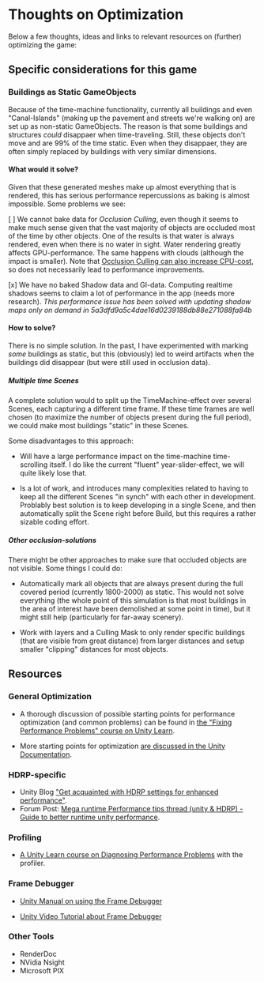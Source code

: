 # Thoughts on Optimization

Below a few thoughts, ideas and links to relevant resources on (further) optimizing the game:

## Specific considerations for this game

### Buildings as Static GameObjects

Because of the time-machine functionality, currently all buildings and even "Canal-Islands" (making up the pavement and streets we're walking on) are set up as non-static GameObjects. The reason is that some buildings and structures _could_ disappaer when time-traveling. Still, these objects don't move and are 99% of the time static. Even when they disappaer, they are often simply replaced by buildings with very similar dimensions.

#### What would it solve?

Given that these generated meshes make up almost everything that is rendered, this has serious performance repercussions as baking is almost impossible. Some problems we see:

[ ] We cannot bake data for *Occlusion Culling*, even though it seems to make much sense given that the vast majority of objects are occluded most of the time by other objects. One of the results is that water is always rendered, even when there is no water in sight. Water rendering greatly affects GPU-performance. The same happens with clouds (although the impact is smaller). Note that [Occlusion Culling can also increase CPU-cost](https://docs.unity3d.com/Manual/OcclusionCulling.html), so does not necessarily lead to performance improvements.

[x] We have no baked Shadow data and GI-data. Computing realtime shadows seems to claim a lot of performance in the app (needs more research). *This performance issue has been solved with updating shadow maps only on demand in 5a3dfd9a5c4dae16d0239188db88e271088fa84b*

#### How to solve?

There is no simple solution. In the past, I have experimented with marking _some_ buildings as static, but this (obviously) led to weird artifacts when the buildings did disappear (but were still used in occlusion data).

##### Multiple time Scenes

A complete solution would to split up the TimeMachine-effect over several Scenes, each capturing a different time frame. If these time frames are well chosen (to maximize the number of objects present during the full period), we could make most buildings "static" in these Scenes.

Some disadvantages to this approach:

- Will have a large performance impact on the time-machine time-scrolling itself. I do like the current "fluent" year-slider-effect, we will quite likely lose that.

- Is a lot of work, and introduces many complexities related to having to keep all the different Scenes "in synch" with each other in development. Problably best solution is to keep developing in a single Scene, and then automatically split the Scene right before Build, but this requires a rather sizable coding effort.

##### Other occlusion-solutions

There might be other approaches to make sure that occluded objects are not visible. Some things I could do:

- Automatically mark all objects that are always present during the full covered period (currently 1800-2000) as static. This would not solve everything (the whole point of this simulation is that most buildings in the area of interest have been demolished at some point in time), but it might still help (particularly for far-away scenery).

- Work with layers and a Culling Mask to only render specific buildings (that are visible from great distance) from larger distances and setup smaller "clipping" distances for most objects.

## Resources

### General Optimization

- A thorough discussion of possible starting points for performance optimization (and common problems) can be found in [the "Fixing Performance Problems" course on Unity Learn](https://learn.unity.com/tutorial/fixing-performance-problems-2019-3#60459198edbc2a3ba0d199f3).

- More starting points for optimization [are discussed in the Unity Documentation](https://docs.unity3d.com/6000.0/Documentation/Manual/UnderstandingPerformance.html).

### HDRP-specific

- Unity Blog ["Get acquainted with HDRP settings for enhanced performance"](https://unity.com/blog/engine-platform/get-acquainted-with-hdrp-settings-for-enhanced-performance).
- Forum Post: [Mega runtime Performance tips thread (unity & HDRP) - Guide to better runtime unity performance](https://discussions.unity.com/t/mega-runtime-performance-tips-thread-unity-hdrp-guide-to-better-runtime-unity-performance/855438/1).

### Profiling

- [A Unity Learn course on Diagnosing Performance Problems](https://learn.unity.com/tutorial/diagnosing-performance-problems-2019-3) with the profiler.

### Frame Debugger

- [Unity Manual on using the Frame Debugger](https://docs.unity3d.com/6000.0/Documentation/Manual/profiling-landing.html)

- [Unity Video Tutorial about Frame Debugger](https://www.youtube.com/watch?v=4N8GxCeolzM)

### Other Tools

- RenderDoc
- NVidia Nsight
- Microsoft PIX
